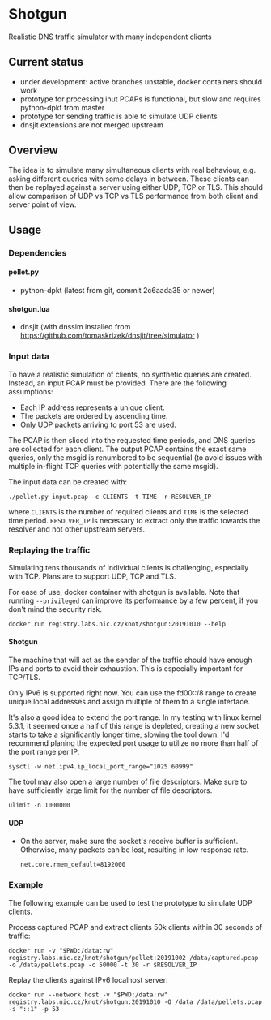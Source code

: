 # Shotgun

Realistic DNS traffic simulator with many independent clients

## Current status

- under development: active branches unstable, docker containers should work
- prototype for processing inut PCAPs is functional, but slow and requires
  python-dpkt from master
- prototype for sending traffic is able to simulate UDP clients
- dnsjit extensions are not merged upstream

## Overview

The idea is to simulate many simultaneous clients with real behaviour, e.g.
asking different queries with some delays in between. These clients can then be
replayed against a server using either UDP, TCP or TLS. This should allow
comparison of UDP vs TCP vs TLS performance from both client and server point
of view.

## Usage

### Dependencies

#### pellet.py

- python-dpkt (latest from git, commit 2c6aada35 or newer)

#### shotgun.lua

- dnsjit (with dnssim installed from https://github.com/tomaskrizek/dnsjit/tree/simulator )

### Input data

To have a realistic simulation of clients, no synthetic queries are created.
Instead, an input PCAP must be provided. There are the following assumptions:

- Each IP address represents a unique client.
- The packets are ordered by ascending time.
- Only UDP packets arriving to port 53 are used.

The PCAP is then sliced into the requested time periods, and DNS queries are
collected for each client. The output PCAP contains the exact same queries,
only the msgid is renumbered to be sequential (to avoid issues with multiple
in-flight TCP queries with potentially the same msgid).

The input data can be created with:

```
./pellet.py input.pcap -c CLIENTS -t TIME -r RESOLVER_IP
```

where `CLIENTS` is the number of required clients and `TIME` is the selected
time period. `RESOLVER_IP` is necessary to extract only the traffic towards the
resolver and not other upstream servers.

### Replaying the traffic

Simulating tens thousands of individual clients is challenging, especially with
TCP. Plans are to support UDP, TCP and TLS.

For ease of use, docker container with shotgun is available. Note that running
``--privileged`` can improve its performance by a few percent, if you don't mind
the security risk.

```
docker run registry.labs.nic.cz/knot/shotgun:20191010 --help
```

#### Shotgun

The machine that will act as the sender of the traffic should have enough IPs
and ports to avoid their exhaustion. This is especially important for TCP/TLS.

Only IPv6 is supported right now. You can use the fd00::/8 range to create
unique local addresses and assign multiple of them to a single interface.

It's also a good idea to extend the port range. In my testing with linux
kernel 5.3.1, it seemed once a half of this range is depleted, creating a new
socket starts to take a significantly longer time, slowing the tool down. I'd
recommend planing the expected port usage to utilize no more than half of the
port range per IP.

```
sysctl -w net.ipv4.ip_local_port_range="1025 60999"
```

The tool may also open a large number of file descriptors. Make sure to have
sufficiently large limit for the number of file descriptors.

```
ulimit -n 1000000
```

#### UDP

- On the server, make sure the socket's receive buffer is sufficient.
  Otherwise, many packets can be lost, resulting in low response rate.

  ```
  net.core.rmem_default=8192000
  ```

### Example

The following example can be used to test the prototype to simulate UDP clients.

Process captured PCAP and extract clients 50k clients within 30 seconds of traffic:

```
docker run -v "$PWD:/data:rw" registry.labs.nic.cz/knot/shotgun/pellet:20191002 /data/captured.pcap -o /data/pellets.pcap -c 50000 -t 30 -r $RESOLVER_IP
```

Replay the clients against IPv6 localhost server:

```
docker run --network host -v "$PWD:/data:rw" registry.labs.nic.cz/knot/shotgun:20191010 -O /data /data/pellets.pcap -s "::1" -p 53
```
